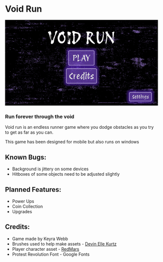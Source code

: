 # Void Run
![void run main menu](infinite-runner/Assets/Images/titleScreenshot.png)
### Run forever through the void
Void run is an endless runner game where you dodge obstacles as you try to get as far as you can.

This game has been designed for mobile but also runs on windows

## Known Bugs:
- Background is jittery on some devices
- Hitboxes of some objects need to be adjusted slightly

## Planned Features:
- Power Ups
- Coin Collection
- Upgrades

## Credits:
- Game made by Keyra Webb
- Brushes used to help make assets - [Devin Elle Kurtz](https://tamberella.gumroad.com)
- Player character asset - [RedMars](https://kangkan.itch.io/helmet-girl)
- Protest Revolution Font - Google Fonts
